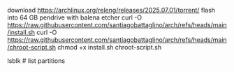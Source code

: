 download https://archlinux.org/releng/releases/2025.07.01/torrent/
flash into 64 GB pendrive with balena etcher
curl -O https://raw.githubusercontent.com/santiagobattaglino/arch/refs/heads/main/install.sh
curl -O https://raw.githubusercontent.com/santiagobattaglino/arch/refs/heads/main/chroot-script.sh
chmod +x install.sh chroot-script.sh


lsblk # list partitions